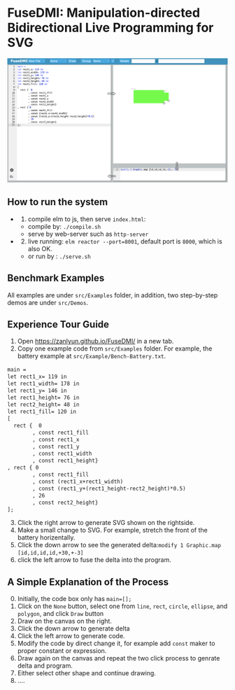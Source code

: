 # FuseDMI: Manipulation-directed Bidirectional Live Programming for SVG

![](./landing.png)

## How to run the system
- 1. compile elm to js, then serve `index.html`: 
    + compile by: `./compile.sh`
    + serve by web-server such as `http-server`
- 2. live running:  `elm reactor --port=8001`, default port is `8000`, which is also OK.
    + or run by : `./serve.sh`

## Benchmark Examples

All examples are under `src/Examples` folder, in addition, two step-by-step demos are under `src/Demos`.

## Experience Tour Guide 

  1. Open https://zanlyun.github.io/FuseDMI/ in a new tab.
  2. Copy one example code from `src/Examples` folder. For example, the battery example at `src/Example/Bench-Battery.txt`.
   
```
main = 
let rect1_x= 119 in
let rect1_width= 178 in
let rect1_y= 146 in
let rect1_height= 76 in
let rect2_height= 48 in
let rect1_fill= 120 in
[ 
  rect {  0 
        , const rect1_fill
        , const rect1_x
        , const rect1_y
        , const rect1_width
        , const rect1_height}
, rect { 0
        , const rect1_fill
        , const (rect1_x+rect1_width)
        , const (rect1_y+(rect1_height-rect2_height)*0.5)
        , 26
        , const rect2_height}
];
```
3. Click the right arrow to generate SVG shown on the rightside.
4. Make a small change to SVG. For example, stretch the front of the battery horizentally.
5. Click the down arrow to see the generated delta:`modify 1 Graphic.map [id,id,id,id,+30,+-3]`
6. click the left arrow to fuse the delta into the program.

## A Simple Explanation of the Process 
0. Initially, the code box only has `main=[];`
1. Click on the `None` button, select one from `line`, `rect`, `circle`, `ellipse`, and `polygon`, and click `Draw` button
2. Draw on the canvas on the right.
3. Click the down arrow to generate delta
4. Click the left arrow to generate code.
5. Modify the code by direct change it, for example add `const` maker to proper constant or expression.
6. Draw again on the canvas and repeat the two click process to genrate delta and program.
7. Either select other shape and continue drawing.
8. ....


